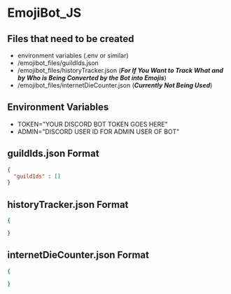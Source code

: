 # EmojiBot_JS

## Files that need to be created
* environment variables (.env or similar)
* /emojibot_files/guildIds.json
* /emojibot_files/historyTracker.json (***For If You Want to Track What and by Who is Being Converted by the Bot into Emojis***)
* /emojibot_files/internetDieCounter.json (***Currently Not Being Used***)

## Environment Variables
* TOKEN="YOUR DISCORD BOT TOKEN GOES HERE"
* ADMIN="DISCORD USER ID FOR ADMIN USER OF BOT"

## guildIds.json Format
```json
{
  "guildIds" : []
}
```
## historyTracker.json Format
```json
{

}
```

## internetDieCounter.json Format
```json
{

}
```

